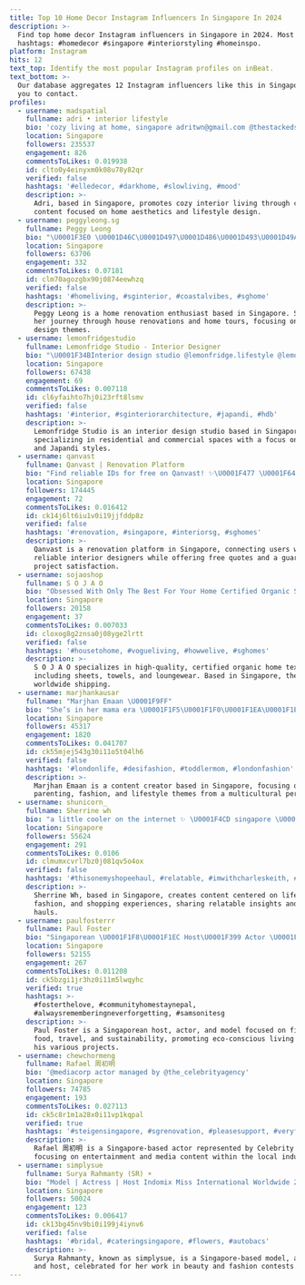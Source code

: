 ```yaml
---
title: Top 10 Home Decor Instagram Influencers In Singapore In 2024
description: >-
  Find top home decor Instagram influencers in Singapore in 2024. Most popular
  hashtags: #homedecor #singapore #interiorstyling #homeinspo.
platform: Instagram
hits: 12
text_top: Identify the most popular Instagram profiles on inBeat.
text_bottom: >-
  Our database aggregates 12 Instagram influencers like this in Singapore for
  you to contact.
profiles:
  - username: madspatial
    fullname: adri • interior lifestyle
    bio: 'cozy living at home, singapore adritwn@gmail.com @thestackedstore'
    location: Singapore
    followers: 235537
    engagement: 826
    commentsToLikes: 0.019938
    id: clto0y4einyxm0k08u78y82qr
    verified: false
    hashtags: '#elledecor, #darkhome, #slowliving, #mood'
    description: >-
      Adri, based in Singapore, promotes cozy interior living through curated
      content focused on home aesthetics and lifestyle design.
  - username: peggyleong.sg
    fullname: Peggy Leong
    bio: "\U0001F3E0 \U0001D46C\U0001D497\U0001D486\U0001D493\U0001D49A \U0001D485\U0001D482\U0001D49A \U0001D48A\U0001D494 \U0001D482 \U0001D48B\U0001D490\U0001D496\U0001D493\U0001D48F\U0001D486\U0001D49A, \U0001D482\U0001D48F\U0001D485 \U0001D495\U0001D489\U0001D486 \U0001D48B\U0001D490\U0001D496\U0001D493\U0001D48F\U0001D486\U0001D49A \U0001D48A\U0001D495\U0001D494\U0001D486\U0001D48D\U0001D487 \U0001D48A\U0001D494 \U0001D489\U0001D490\U0001D48E\U0001D486. Follow along to witness our new house renovation and hometour journey! \U0001FA77"
    location: Singapore
    followers: 63706
    engagement: 332
    commentsToLikes: 0.07181
    id: clm70agozgbx90j0874eewhzq
    verified: false
    hashtags: '#homeliving, #sginterior, #coastalvibes, #sghome'
    description: >-
      Peggy Leong is a home renovation enthusiast based in Singapore. She shares
      her journey through house renovations and home tours, focusing on interior
      design themes.
  - username: lemonfridgestudio
    fullname: Lemonfridge Studio - Interior Designer
    bio: "\U0001F34BInterior design studio @lemonfridge.lifestyle @lemonfridge.landed @lemonfridge.commercial \U0001F4EC hello@lemonfridge.sg | \U0001F4F3 87507675 (WA only)"
    location: Singapore
    followers: 67438
    engagement: 69
    commentsToLikes: 0.007118
    id: cl6yfaihto7hj0i23rft8lsmv
    verified: false
    hashtags: '#interior, #sginteriorarchitecture, #japandi, #hdb'
    description: >-
      Lemonfridge Studio is an interior design studio based in Singapore,
      specializing in residential and commercial spaces with a focus on modern
      and Japandi styles.
  - username: qanvast
    fullname: Qanvast | Renovation Platform
    bio: "Find reliable IDs for free on Qanvast! ✨\U0001F477 \U0001F64B Get free quotes, no hidden fees \U0001F4B0 $50K Qanvast Guarantee \U0001F44B Meet IDs @ Hangout (27 - 28 July)"
    location: Singapore
    followers: 174445
    engagement: 72
    commentsToLikes: 0.016412
    id: ck14j6lt6iu1v0i19jjfddp8z
    verified: false
    hashtags: '#renovation, #singapore, #interiorsg, #sghomes'
    description: >-
      Qanvast is a renovation platform in Singapore, connecting users with
      reliable interior designers while offering free quotes and a guarantee for
      project satisfaction.
  - username: sojaoshop
    fullname: S O J A O
    bio: "Obsessed With Only The Best For Your Home Certified Organic Sheets, Towels & Loungewear Ships Worldwide\U0001F30D"
    location: Singapore
    followers: 20158
    engagement: 37
    commentsToLikes: 0.007033
    id: cloxog8g2znsa0j08yge2lrtt
    verified: false
    hashtags: '#housetohome, #vogueliving, #howwelive, #sghomes'
    description: >-
      S O J A O specializes in high-quality, certified organic home textiles,
      including sheets, towels, and loungewear. Based in Singapore, they offer
      worldwide shipping.
  - username: marjhankausar
    fullname: "Marjhan Emaan \U0001F9FF"
    bio: "She’s in her mama era \U0001F1F5\U0001F1F0\U0001F1EA\U0001F1E8\U0001F1FA\U0001F1F8 \U0001F4CD Singapore \U0001F4E7 marjhankausar.pr@gmail.com"
    location: Singapore
    followers: 45317
    engagement: 1820
    commentsToLikes: 0.041707
    id: ck55mjej543g30i11o5t04lh6
    verified: false
    hashtags: '#londonlife, #desifashion, #toddlermom, #londonfashion'
    description: >-
      Marjhan Emaan is a content creator based in Singapore, focusing on
      parenting, fashion, and lifestyle themes from a multicultural perspective.
  - username: shunicorn_
    fullname: Sherrine wh
    bio: "a little cooler on the internet ✨ \U0001F4CD singapore \U0001F48C sherrinewh@gmail.com \U0001F3A5 tiktok shunicorn_ (56k)"
    location: Singapore
    followers: 55624
    engagement: 291
    commentsToLikes: 0.0106
    id: clmumxcvrl7bz0j081qv5o4ox
    verified: false
    hashtags: '#thisonemyshopeehaul, #relatable, #imwithcharleskeith, #jk'
    description: >-
      Sherrine Wh, based in Singapore, creates content centered on lifestyle,
      fashion, and shopping experiences, sharing relatable insights and product
      hauls.
  - username: paulfosterrr
    fullname: Paul Foster
    bio: "Singaporean \U0001F1F8\U0001F1EC Host\U0001F399️ Actor \U0001F3AC Model \U0001F4F7 Fitness \U0001F4AA\U0001F3FB Food \U0001F374 Travel \U0001F6E9️ Charity \U0001F49E Eco Conscious Citizen \U0001F30F @crustsingapore Singapore Sustainable Beer \U0001F37A"
    location: Singapore
    followers: 52155
    engagement: 267
    commentsToLikes: 0.011208
    id: ck5bzgi1jr3hz0i11m5lwqyhc
    verified: true
    hashtags: >-
      #fosterthelove, #communityhomestaynepal,
      #alwaysrememberingneverforgetting, #samsonitesg
    description: >-
      Paul Foster is a Singaporean host, actor, and model focused on fitness,
      food, travel, and sustainability, promoting eco-conscious living through
      his various projects.
  - username: chewchormeng
    fullname: Rafael 周初明
    bio: '@mediacorp actor managed by @the_celebrityagency'
    location: Singapore
    followers: 74785
    engagement: 193
    commentsToLikes: 0.027113
    id: ck5c8r1m1a28x0i11vp1kqpal
    verified: true
    hashtags: '#steigensingapore, #sgrenovation, #pleasesupport, #veryfathidebehind'
    description: >-
      Rafael 周初明 is a Singapore-based actor represented by Celebrity Agency,
      focusing on entertainment and media content within the local industry.
  - username: simplysue
    fullname: Surya Rahmanty (SR) ☀️
    bio: "Model | Actress | Host Indomix Miss International Worldwide 2011, SupermodelAwardStatus \U0001F1F8\U0001F1EC\U0001F1EE\U0001F1E9\U0001F1F5\U0001F1ED\U0001F1EC\U0001F1E7\U0001F1ED\U0001F1F0\U0001F1FA\U0001F1F8\U0001F1E6\U0001F1FA \U0001F4E7Enquiries/Collab:suezsg@gmail.com #simplysue"
    location: Singapore
    followers: 50024
    engagement: 123
    commentsToLikes: 0.006417
    id: ck13bg45nv9bi0i199j4iynv6
    verified: false
    hashtags: '#bridal, #cateringsingapore, #flowers, #autobacs'
    description: >-
      Surya Rahmanty, known as simplysue, is a Singapore-based model, actress,
      and host, celebrated for her work in beauty and fashion contests.
---
```


